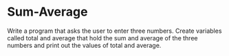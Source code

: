 # Sum-Average
Write a program that asks the user to enter three numbers. Create variables called total and average that hold the sum and average of the three numbers and print out the values of total and average.
